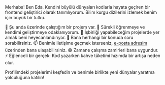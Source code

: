 
Merhaba! Ben Eda. Kendini büyülü dünyaları kodlarla hayata geçiren bir frontend geliştirici olarak tanımlıyorum. Bilim kurgu dizilerini izlemek benim için büyük bir tutku.

🔭 Şu anda üzerinde çalıştığım bir projem var.
🌱 Sürekli öğrenmeye ve kendimi geliştirmeye odaklanıyorum.
👯 İşbirliği yapabileceğim projelerde yer almak beni heyecanlandırıyor.
💬 Bana herhangi bir konuda soru sorabilirsiniz.
📫 Benimle iletişime geçmek isterseniz, [e-posta adresim](mailto:eda@email.com) üzerinden bana ulaşabilirsiniz.
😄 Zamane çalışma zamirleri bana uygundur.
⚡ Eğlenceli bir gerçek: Kod yazarken kahve tüketimi hızımda bir artışa neden olur.

Profilimdeki projelerimi keşfedin ve benimle birlikte yeni dünyalar yaratma yolculuğuna katılın!
